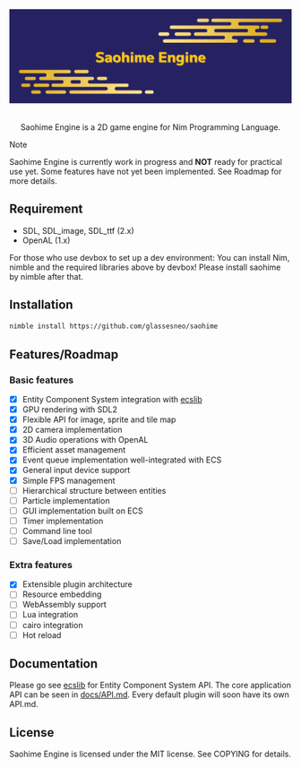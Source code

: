 <div align='center'>

<img src='./assets/header.png' alt='header'>

</div>

<br />

<div align='center'>

Saohime Engine is a 2D game engine for Nim Programming Language.

</div>

> [!NOTE]
> Saohime Engine is currently work in progress and **NOT** ready for practical use yet. Some features have not yet been implemented. See Roadmap for more details.

## Requirement
- SDL, SDL_image, SDL_ttf (2.x)
- OpenAL (1.x)<br>

For those who use devbox to set up a dev environment:
You can install Nim, nimble and the required libraries above by devbox! Please install saohime by nimble after that.

## Installation
```sh
nimble install https://github.com/glassesneo/saohime
```

## Features/Roadmap
### Basic features
- [x] Entity Component System integration with [ecslib](https://github.com/glassesneo/ecslib)
- [x] GPU rendering with SDL2
- [x] Flexible API for image, sprite and tile map
- [x] 2D camera implementation
- [x] 3D Audio operations with OpenAL
- [x] Efficient asset management
- [x] Event queue implementation well-integrated with ECS
- [x] General input device support
- [x] Simple FPS management
- [ ] Hierarchical structure between entities
- [ ] Particle implementation
- [ ] GUI implementation built on ECS
- [ ] Timer implementation
- [ ] Command line tool
- [ ] Save/Load implementation

### Extra features
- [x] Extensible plugin architecture
- [ ] Resource embedding
- [ ] WebAssembly support
- [ ] Lua integration
- [ ] cairo integration
- [ ] Hot reload

## Documentation
Please go see [ecslib](https://github.com/glassesneo/ecslib) for Entity Component System API.
The core application API can be seen in [docs/API.md](docs/API.md). Every default plugin will soon have its own API.md.

## License
Saohime Engine is licensed under the MIT license. See COPYING for details.

